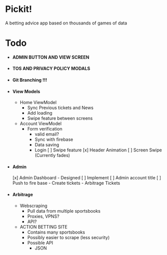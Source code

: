 # Pickit!
A betting advice app based on thousands of games of data

# Todo

- #### ADMIN BUTTON AND VIEW SCREEN
- #### TOS AND PRIVACY POLICY MODALS

- #### Git Branching !!!
- #### View Models
    - Home ViewModel
        - Sync Previous tickets and News
        - Add loading
        - Swipe feature between screens
    - Account ViewModel
        - Form verification
            - valid email?
            - Sync with firebase
            - Data saving
            - Login
        [ ] Swipe feature
            [x] Header Animation 
            [ ] Screen Swipe (Currently fades)

- #### Admin
    [x] Admin Dashboard
        - Designed
        [ ] Implement
    [ ] Admin account title
    [ ] Push to fire base
        - Create tickets
        - Arbitrage Tickets

- #### Arbitrage
    - Webscraping
        - Pull data from multiple sportsbooks
        - Proxies, VPNS?
        - API?
    - ACTION BETTING SITE
        - Contains many sportsbooks
        - Possibly easier to scrape (less security)
        - Possible API
            - JSON

